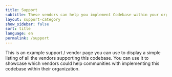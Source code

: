 ```yaml
---
title: Support
subtitle: These vendors can help you implement Codebase within your organization
layout: support-category
show_sidebar: false
sort: title
language: en
permalink: /support
---
```


This is an example support / vendor page you can use to display a simple listing of all the vendors supporting this codebase. You can use it to showcase which vendors could help communities with implementing this codebase within their organization.
